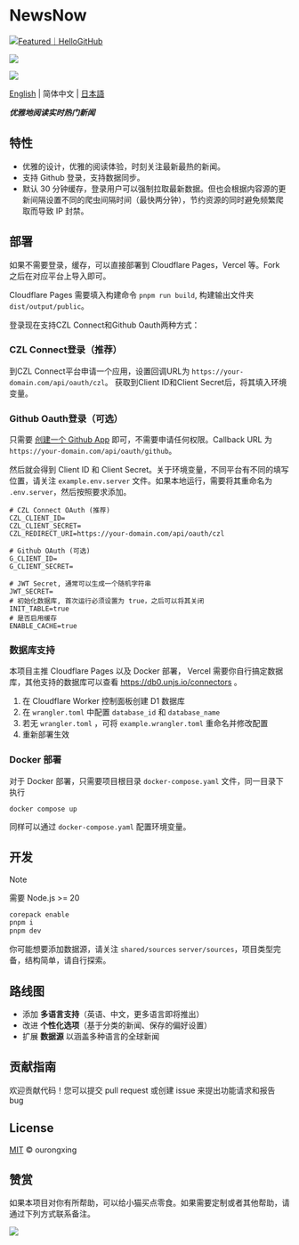 # NewsNow

<a href="https://hellogithub.com/repository/c2978695e74a423189e9ca2543ab3b36" target="_blank"><img src="https://api.hellogithub.com/v1/widgets/recommend.svg?rid=c2978695e74a423189e9ca2543ab3b36&claim_uid=SMJiFwlsKCkWf89&theme=small" alt="Featured｜HelloGitHub" /></a>

![](screenshots/preview-1.png)

![](screenshots/preview-2.png)

[English](./README.md) | 简体中文 | [日本語](README.ja-JP.md)

***优雅地阅读实时热门新闻***

## 特性
- 优雅的设计，优雅的阅读体验，时刻关注最新最热的新闻。
- 支持 Github 登录，支持数据同步。
- 默认 30 分钟缓存，登录用户可以强制拉取最新数据。但也会根据内容源的更新间隔设置不同的爬虫间隔时间（最快两分钟），节约资源的同时避免频繁爬取而导致 IP 封禁。

## 部署

如果不需要登录，缓存，可以直接部署到 Cloudflare Pages，Vercel 等。Fork 之后在对应平台上导入即可。

Cloudflare Pages 需要填入构建命令 `pnpm run build`, 构建输出文件夹 `dist/output/public`。

登录现在支持CZL Connect和Github Oauth两种方式：

### CZL Connect登录（推荐）
到CZL Connect平台申请一个应用，设置回调URL为 `https://your-domain.com/api/oauth/czl`。
获取到Client ID和Client Secret后，将其填入环境变量。

### Github Oauth登录（可选）
只需要 [创建一个 Github App](https://github.com/settings/applications/new) 即可，不需要申请任何权限。Callback URL 为 `https://your-domain.com/api/oauth/github`。

然后就会得到 Client ID 和 Client Secret。关于环境变量，不同平台有不同的填写位置，请关注 `example.env.server` 文件。如果本地运行，需要将其重命名为 `.env.server`，然后按照要求添加。

```env
# CZL Connect OAuth (推荐)
CZL_CLIENT_ID=
CZL_CLIENT_SECRET=
CZL_REDIRECT_URI=https://your-domain.com/api/oauth/czl

# Github OAuth (可选)
G_CLIENT_ID=
G_CLIENT_SECRET=

# JWT Secret, 通常可以生成一个随机字符串
JWT_SECRET=
# 初始化数据库, 首次运行必须设置为 true，之后可以将其关闭
INIT_TABLE=true
# 是否启用缓存
ENABLE_CACHE=true
```

### 数据库支持
本项目主推 Cloudflare Pages 以及 Docker 部署， Vercel 需要你自行搞定数据库，其他支持的数据库可以查看 https://db0.unjs.io/connectors 。

1. 在 Cloudflare Worker 控制面板创建 D1 数据库
2. 在 `wrangler.toml` 中配置 `database_id` 和 `database_name`
3. 若无 `wrangler.toml` ，可将 `example.wrangler.toml` 重命名并修改配置
4. 重新部署生效

### Docker 部署
对于 Docker 部署，只需要项目根目录 `docker-compose.yaml` 文件，同一目录下执行
```
docker compose up
```
同样可以通过 `docker-compose.yaml` 配置环境变量。

## 开发
> [!Note]
> 需要 Node.js >= 20

```bash
corepack enable
pnpm i
pnpm dev
```

你可能想要添加数据源，请关注 `shared/sources` `server/sources`，项目类型完备，结构简单，请自行探索。

## 路线图
- 添加 **多语言支持**（英语、中文，更多语言即将推出）
- 改进 **个性化选项**（基于分类的新闻、保存的偏好设置）
- 扩展 **数据源** 以涵盖多种语言的全球新闻

## 贡献指南
欢迎贡献代码！您可以提交 pull request 或创建 issue 来提出功能请求和报告 bug

## License

[MIT](./LICENSE) © ourongxing

## 赞赏
如果本项目对你有所帮助，可以给小猫买点零食。如果需要定制或者其他帮助，请通过下列方式联系备注。

![](./screenshots/reward.gif)
